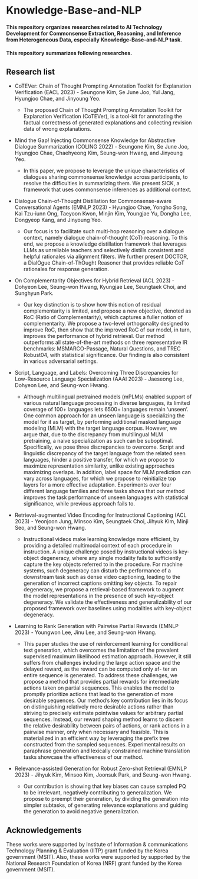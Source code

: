 # Knowledge-Base-and-NLP

#### This repository organizes researches related to AI Technology Development for Commonsense Extraction, Reasoning, and Inference from Heterogeneous Data, especially Knowledge-Base-and-NLP task.
#### This repository summarizes following researches.

## Research list
* CoTEVer: Chain of Thought Prompting Annotation Toolkit for Explanation Verification (EACL 2023) - Seungone Kim, Se June Joo, Yul Jang, Hyungjoo Chae, and Jinyoung Yeo.

  * The proposed Chain of Thought Prompting Annotation Toolkit for Explanation Verification (CoTEVer), is a tool-kit for annotating the factual correctness of generated explanations and collecting revision data of wrong explanations.

* Mind the Gap! Injecting Commonsense Knowledge for Abstractive Dialogue Summarization (COLING 2022) - Seungone Kim, Se June Joo, Hyungjoo Chae, Chaehyeong Kim, Seung-won Hwang, and Jinyoung Yeo.

  * In this paper, we propose to leverage the unique characteristics of dialogues sharing commonsense knowledge across participants, to resolve the difficulties in summarizing them. We present SICK, a framework that uses commonsense inferences as additional context.

* Dialogue Chain-of-Thought Distillation for Commonsense-aware Conversational Agents (EMNLP 2023) - Hyungjoo Chae, Yongho Song, Kai Tzu-iunn Ong, Taeyoon Kwon, Minjin Kim, Youngjae Yu, Dongha Lee, Dongyeop Kang, and Jinyoung Yeo.

  * Our focus is to facilitate such multi-hop reasoning over a dialogue context, namely dialogue chain-of-thought (CoT) reasoning. To this end, we propose a knowledge distillation framework that leverages LLMs as unreliable teachers and selectively distills consistent and helpful rationales via alignment filters. We further present DOCTOR, a DialOgue Chain-of-ThOught Reasoner that provides reliable CoT rationales for response generation.

* On Complementarity Objectives for Hybrid Retrieval (ACL 2023) - Dohyeon Lee, Seung-won Hwang, Kyungjae Lee, Seungtaek Choi, and Sunghyun Park.

  * Our key distinction is to show how this notion of residual complementarity is limited, and propose a new objective, denoted as RoC (Ratio of Complementarity), which captures a fuller notion of complementarity. We propose a two-level orthogonality designed to improve RoC, then show that the improved RoC of our model, in turn, improves the performance of hybrid retrieval. Our method outperforms all state-of-the-art methods on three representative IR benchmarks: MSMARCO-Passage, Natural Questions, and TREC Robust04, with statistical significance. Our finding is also consistent in various adversarial settings.

* Script, Language, and Labels: Overcoming Three Discrepancies for Low-Resource Language Specialization (AAAI 2023) - Jaeseong Lee, Dohyeon Lee, and Seung-won Hwang.

  * Although multilingual pretrained models (mPLMs) enabled support of various natural language processing in diverse languages, its limited coverage of 100+ languages lets 6500+ languages remain ‘unseen’. One common approach for an unseen language is specializing the model for it as target, by performing additional masked language modeling (MLM) with the target language corpus. However, we argue that, due to the discrepancy from multilingual MLM pretraining, a naive specialization as such can be suboptimal. Specifically, we pose three discrepancies to overcome. Script and linguistic discrepancy of the target language from the related seen languages, hinder a positive transfer, for which we propose to maximize representation similarity, unlike existing approaches maximizing overlaps. In addition, label space for MLM prediction can vary across languages, for which we propose to reinitialize top layers for a more effective adaptation. Experiments over four different language families and three tasks shows that our method improves the task performance of unseen languages with statistical significance, while previous approach fails to.

* Retrieval-augmented Video Encoding for Instructional Captioning (ACL 2023) - Yeonjoon Jung, Minsoo Kim, Seungtaek Choi, Jihyuk Kim, Minji Seo, and Seung-won Hwang.

  * Instructional videos make learning knowledge more efficient, by providing a detailed multimodal context of each procedure in instruction. A unique challenge posed by instructional videos is key-object degeneracy, where any single modality fails to sufficiently capture the key objects referred to in the procedure. For machine systems, such degeneracy can disturb the performance of a downstream task such as dense video captioning, leading to the generation of incorrect captions omitting key objects. To repair degeneracy, we propose a retrieval-based framework to augment the model representations in the presence of such key-object degeneracy. We validate the effectiveness and generalizability of our proposed framework over baselines using modalities with key-object degeneracy.

* Learning to Rank Generation with Pairwise Partial Rewards (EMNLP 2023) - Youngwon Lee, Jinu Lee, and Seung-won Hwang.

  * This paper studies the use of reinforcement learning for conditional text generation, which overcomes the limitation of the prevalent supervised maximum likelihood estimation approach. However, it still suffers from challenges including the large action space and the delayed reward, as the reward can be computed only af- ter an entire sequence is generated. To address these challenges, we propose a method that provides partial rewards for intermediate actions taken on partial sequences. This enables the model to promptly prioritize actions that lead to the generation of more desirable sequences. Our method’s key contribution lies in its focus on distinguishing relatively more desirable actions rather than striving to precisely estimate pointwise values for arbitrary partial sequences. Instead, our reward shaping method learns to discern the relative desirability between pairs of actions, or rank actions in a pairwise manner, only when necessary and feasible. This is materialized in an efficient way by leveraging the prefix tree constructed from the sampled sequences. Experimental results on paraphrase generation and lexically constrained machine translation tasks showcase the effectiveness of our method.

* Relevance-assisted Generation for Robust Zero-shot Retrieval (EMNLP 2023) - Jihyuk Kim, Minsoo Kim, Joonsuk Park, and Seung-won Hwang.

  * Our contribution is showing that key biases can cause sampled PQ to be irrelevant, negatively contributing to generalization. We propose to preempt their generation, by dividing the generation into simpler subtasks, of generating relevance explanations and guiding the generation to avoid negative generalization.

## Acknowledgements
These works were supported by Institute of Information & communications Technology Planning & Evaluation (IITP) grant funded by the Korea government (MSIT). Also, these works were supported by supported by the National Research Foundation of Korea (NRF) grant funded by the Korea government (MSIT).
